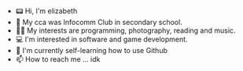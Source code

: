 - 📟 Hi, I'm elizabeth
- 👀 My cca was Infocomm Club in secondary school.
- 🫶🏻 My interests are programming, photography, reading and music.
- 💻 I'm interested in software and game development.
- 🌱 I'm currently self-learning how to use Github
- 📫 How to reach me ... idk

<!---
elizainthere/elizainthere is a ✨ special ✨ repository because its `README.md` (this file) appears on your GitHub profile.
You can click the Preview link to take a look at your changes.
--->
